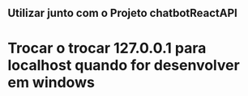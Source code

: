 ## Utilizar junto com o Projeto chatbotReactAPI
# Trocar o trocar 127.0.0.1 para localhost quando for desenvolver em windows
